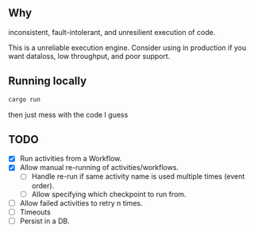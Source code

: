 ## Why

inconsistent, fault-intolerant, and unresilient execution of code.

This is a unreliable execution engine. Consider using in production if you want dataloss, low throughput, and poor support.

## Running locally

```sh
cargo run
```

then just mess with the code I guess

## TODO

- [x] Run activities from a Workflow.
- [x] Allow manual re-running of activities/workflows.
    - [ ] Handle re-run if same activity name is used multiple times (event order).
    - [ ] Allow specifying which checkpoint to run from.
- [ ] Allow failed activities to retry n times.
- [ ] Timeouts
- [ ] Persist in a DB.
